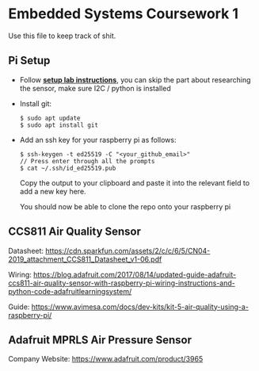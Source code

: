Embedded Systems Coursework 1
=============================
Use this file to keep track of shit.

Pi Setup
--------
- Follow [**setup lab instructions**](lab-instructions-cw1-part1.pdf), you can skip the part about researching the sensor, make sure I2C / python is installed
- Install git:
  ```
  $ sudo apt update
  $ sudo apt install git
  ```
- Add an ssh key for your raspberry pi as follows:
  ```
  $ ssh-keygen -t ed25519 -C "<your_github_email>"
  // Press enter through all the prompts
  $ cat ~/.ssh/id_ed25519.pub 
  ```
  Copy the output to your clipboard and paste it into the relevant field to add a new key here.

  You should now be able to clone the repo onto your raspberry pi

CCS811 Air Quality Sensor
-------------------------
Datasheet: https://cdn.sparkfun.com/assets/2/c/c/6/5/CN04-2019_attachment_CCS811_Datasheet_v1-06.pdf

Wiring: https://blog.adafruit.com/2017/08/14/updated-guide-adafruit-ccs811-air-quality-sensor-with-raspberry-pi-wiring-instructions-and-python-code-adafruitlearningsystem/

Guide: https://www.avimesa.com/docs/dev-kits/kit-5-air-quality-using-a-raspberry-pi/

Adafruit MPRLS Air Pressure Sensor
-------------------------
Company Website: https://www.adafruit.com/product/3965
